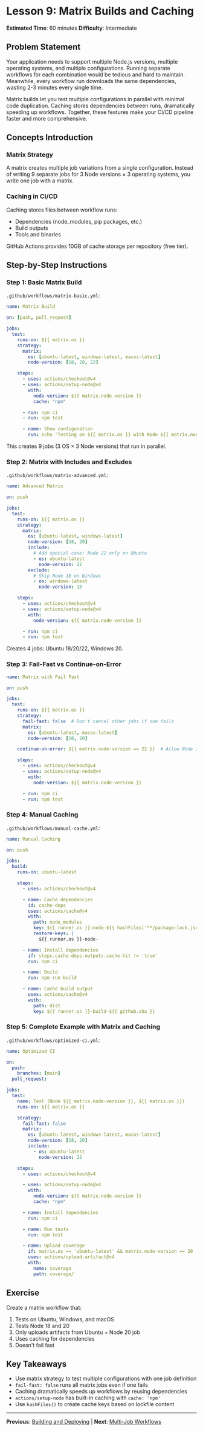 # Lesson 9: Matrix Builds and Caching

**Estimated Time**: 60 minutes **Difficulty**: Intermediate

## Problem Statement

Your application needs to support multiple Node.js versions, multiple operating systems, and multiple configurations.
Running separate workflows for each combination would be tedious and hard to maintain. Meanwhile, every workflow run
downloads the same dependencies, wasting 2-3 minutes every single time.

Matrix builds let you test multiple configurations in parallel with minimal code duplication. Caching stores
dependencies between runs, dramatically speeding up workflows. Together, these features make your CI/CD pipeline faster
and more comprehensive.

## Concepts Introduction

### Matrix Strategy

A matrix creates multiple job variations from a single configuration. Instead of writing 9 separate jobs for 3 Node
versions × 3 operating systems, you write one job with a matrix.

### Caching in CI/CD

Caching stores files between workflow runs:

- Dependencies (node_modules, pip packages, etc.)
- Build outputs
- Tools and binaries

GitHub Actions provides 10GB of cache storage per repository (free tier).

## Step-by-Step Instructions

### Step 1: Basic Matrix Build

`.github/workflows/matrix-basic.yml`:

```yaml
name: Matrix Build

on: [push, pull_request]

jobs:
  test:
    runs-on: ${{ matrix.os }}
    strategy:
      matrix:
        os: [ubuntu-latest, windows-latest, macos-latest]
        node-version: [18, 20, 22]

    steps:
      - uses: actions/checkout@v4
      - uses: actions/setup-node@v4
        with:
          node-version: ${{ matrix.node-version }}
          cache: "npm"

      - run: npm ci
      - run: npm test

      - name: Show configuration
        run: echo "Testing on ${{ matrix.os }} with Node ${{ matrix.node-version }}"
```

This creates 9 jobs (3 OS × 3 Node versions) that run in parallel.

### Step 2: Matrix with Includes and Excludes

`.github/workflows/matrix-advanced.yml`:

```yaml
name: Advanced Matrix

on: push

jobs:
  test:
    runs-on: ${{ matrix.os }}
    strategy:
      matrix:
        os: [ubuntu-latest, windows-latest]
        node-version: [18, 20]
        include:
          # Add special case: Node 22 only on Ubuntu
          - os: ubuntu-latest
            node-version: 22
        exclude:
          # Skip Node 18 on Windows
          - os: windows-latest
            node-version: 18

    steps:
      - uses: actions/checkout@v4
      - uses: actions/setup-node@v4
        with:
          node-version: ${{ matrix.node-version }}

      - run: npm ci
      - run: npm test
```

Creates 4 jobs: Ubuntu 18/20/22, Windows 20.

### Step 3: Fail-Fast vs Continue-on-Error

```.yaml
name: Matrix with Fail Fast

on: push

jobs:
  test:
    runs-on: ${{ matrix.os }}
    strategy:
      fail-fast: false  # Don't cancel other jobs if one fails
      matrix:
        os: [ubuntu-latest, macos-latest]
        node-version: [18, 20]

    continue-on-error: ${{ matrix.node-version == 22 }}  # Allow Node 22 to fail

    steps:
      - uses: actions/checkout@v4
      - uses: actions/setup-node@v4
        with:
          node-version: ${{ matrix.node-version }}

      - run: npm ci
      - run: npm test
```

### Step 4: Manual Caching

`.github/workflows/manual-cache.yml`:

```yaml
name: Manual Caching

on: push

jobs:
  build:
    runs-on: ubuntu-latest

    steps:
      - uses: actions/checkout@v4

      - name: Cache dependencies
        id: cache-deps
        uses: actions/cache@v4
        with:
          path: node_modules
          key: ${{ runner.os }}-node-${{ hashFiles('**/package-lock.json') }}
          restore-keys: |
            ${{ runner.os }}-node-

      - name: Install dependencies
        if: steps.cache-deps.outputs.cache-hit != 'true'
        run: npm ci

      - name: Build
        run: npm run build

      - name: Cache build output
        uses: actions/cache@v4
        with:
          path: dist
          key: ${{ runner.os }}-build-${{ github.sha }}
```

### Step 5: Complete Example with Matrix and Caching

`.github/workflows/optimized-ci.yml`:

```yaml
name: Optimized CI

on:
  push:
    branches: [main]
  pull_request:

jobs:
  test:
    name: Test (Node ${{ matrix.node-version }}, ${{ matrix.os }})
    runs-on: ${{ matrix.os }}

    strategy:
      fail-fast: false
      matrix:
        os: [ubuntu-latest, windows-latest, macos-latest]
        node-version: [18, 20]
        include:
          - os: ubuntu-latest
            node-version: 22

    steps:
      - uses: actions/checkout@v4

      - uses: actions/setup-node@v4
        with:
          node-version: ${{ matrix.node-version }}
          cache: "npm"

      - name: Install dependencies
        run: npm ci

      - name: Run tests
        run: npm test

      - name: Upload coverage
        if: matrix.os == 'ubuntu-latest' && matrix.node-version == 20
        uses: actions/upload-artifact@v4
        with:
          name: coverage
          path: coverage/
```

## Exercise

Create a matrix workflow that:

1. Tests on Ubuntu, Windows, and macOS
2. Tests Node 18 and 20
3. Only uploads artifacts from Ubuntu + Node 20 job
4. Uses caching for dependencies
5. Doesn't fail fast

## Key Takeaways

- Use matrix strategy to test multiple configurations with one job definition
- `fail-fast: false` runs all matrix jobs even if one fails
- Caching dramatically speeds up workflows by reusing dependencies
- `actions/setup-node` has built-in caching with `cache: 'npm'`
- Use `hashFiles()` to create cache keys based on lockfile content

---

**Previous**: [Building and Deploying](009-building-and-deploying.md) | **Next**:
[Multi-Job Workflows](011-multi-job-workflows.md)
